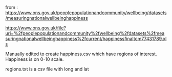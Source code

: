 from : https://www.ons.gov.uk/peoplepopulationandcommunity/wellbeing/datasets/measuringnationalwellbeinghappiness

https://www.ons.gov.uk/file?uri=%2fpeoplepopulationandcommunity%2fwellbeing%2fdatasets%2fmeasuringnationalwellbeinghappiness%2fcurrent/happinessfinaltcm77431789.xls

Manually edited to create happiness.csv which have regions of interest.
Happiness is on 0-10 scale. 

regions.txt is a csv file with long and lat 